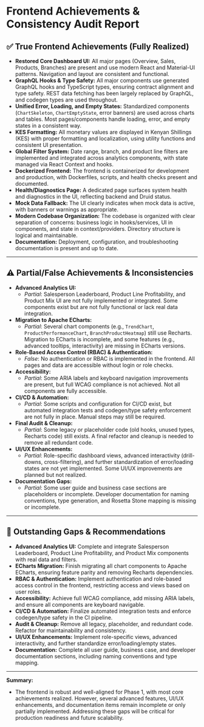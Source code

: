 # Frontend Achievements & Consistency Audit Report

## ✅ True Frontend Achievements (Fully Realized)

- **Restored Core Dashboard UI:** All major pages (Overview, Sales, Products, Branches) are present and use modern React and Material-UI patterns. Navigation and layout are consistent and functional.
- **GraphQL Hooks & Type Safety:** All major components use generated GraphQL hooks and TypeScript types, ensuring contract alignment and type safety. REST data fetching has been largely replaced by GraphQL, and codegen types are used throughout.
- **Unified Error, Loading, and Empty States:** Standardized components (`ChartSkeleton`, `ChartEmptyState`, error banners) are used across charts and tables. Most pages/components handle loading, error, and empty states in a consistent way.
- **KES Formatting:** All monetary values are displayed in Kenyan Shillings (KES) with proper formatting and localization, using utility functions and consistent UI presentation.
- **Global Filter System:** Date range, branch, and product line filters are implemented and integrated across analytics components, with state managed via React Context and hooks.
- **Dockerized Frontend:** The frontend is containerized for development and production, with Dockerfiles, scripts, and health checks present and documented.
- **Health/Diagnostics Page:** A dedicated page surfaces system health and diagnostics in the UI, reflecting backend and Druid status.
- **Mock Data Fallback:** The UI clearly indicates when mock data is active, with banners or warnings as appropriate.
- **Modern Codebase Organization:** The codebase is organized with clear separation of concerns: business logic in hooks/services, UI in components, and state in context/providers. Directory structure is logical and maintainable.
- **Documentation:** Deployment, configuration, and troubleshooting documentation is present and up to date.

---

## ⚠️ Partial/False Achievements & Inconsistencies

- **Advanced Analytics UI:**
  - *Partial*: Salesperson Leaderboard, Product Line Profitability, and Product Mix UI are not fully implemented or integrated. Some components exist but are not fully functional or lack real data integration.
- **Migration to Apache ECharts:**
  - *Partial*: Several chart components (e.g., `TrendChart`, `ProductPerformanceChart`, `BranchProductHeatmap`) still use Recharts. Migration to ECharts is incomplete, and some features (e.g., advanced tooltips, interactivity) are missing in ECharts versions.
- **Role-Based Access Control (RBAC) & Authentication:**
  - *False*: No authentication or RBAC is implemented in the frontend. All pages and data are accessible without login or role checks.
- **Accessibility:**
  - *Partial*: Some ARIA labels and keyboard navigation improvements are present, but full WCAG compliance is not achieved. Not all components are fully accessible.
- **CI/CD & Automation:**
  - *Partial*: Some scripts and configuration for CI/CD exist, but automated integration tests and codegen/type safety enforcement are not fully in place. Manual steps may still be required.
- **Final Audit & Cleanup:**
  - *Partial*: Some legacy or placeholder code (old hooks, unused types, Recharts code) still exists. A final refactor and cleanup is needed to remove all redundant code.
- **UI/UX Enhancements:**
  - *Partial*: Role-specific dashboard views, advanced interactivity (drill-downs, cross-filtering), and further standardization of error/loading states are not yet implemented. Some UI/UX improvements are planned but not realized.
- **Documentation Gaps:**
  - *Partial*: Some user guide and business case sections are placeholders or incomplete. Developer documentation for naming conventions, type generation, and Rosetta Stone mapping is missing or incomplete.

---

## 🚨 Outstanding Gaps & Recommendations

- **Advanced Analytics UI:** Complete and integrate Salesperson Leaderboard, Product Line Profitability, and Product Mix components with real data and filters.
- **ECharts Migration:** Finish migrating all chart components to Apache ECharts, ensuring feature parity and removing Recharts dependencies.
- **RBAC & Authentication:** Implement authentication and role-based access control in the frontend, restricting access and views based on user roles.
- **Accessibility:** Achieve full WCAG compliance, add missing ARIA labels, and ensure all components are keyboard navigable.
- **CI/CD & Automation:** Finalize automated integration tests and enforce codegen/type safety in the CI pipeline.
- **Audit & Cleanup:** Remove all legacy, placeholder, and redundant code. Refactor for maintainability and consistency.
- **UI/UX Enhancements:** Implement role-specific views, advanced interactivity, and further standardize error/loading/empty states.
- **Documentation:** Complete all user guide, business case, and developer documentation sections, including naming conventions and type mapping.

---

**Summary:**
- The frontend is robust and well-aligned for Phase 1, with most core achievements realized. However, several advanced features, UI/UX enhancements, and documentation items remain incomplete or only partially implemented. Addressing these gaps will be critical for production readiness and future scalability. 